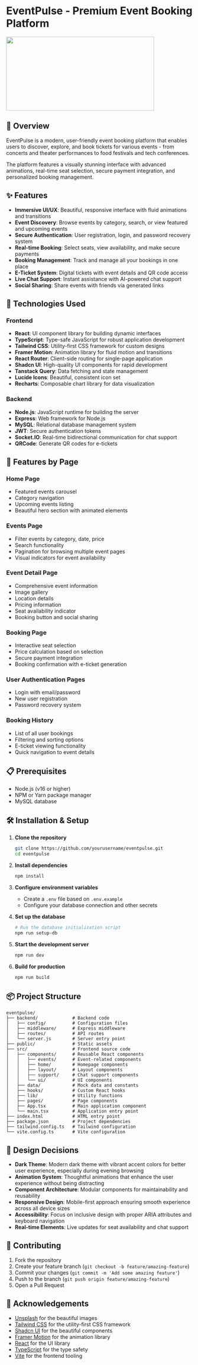 
# EventPulse - Premium Event Booking Platform

<img src="https://images.unsplash.com/photo-1470229722913-7c0e2dbbafd3?ixlib=rb-4.0.3&ixid=M3wxMjA3fDB8MHxwaG90by1wYWdlfHx8fGVufDB8fHx8fA%3D%3D&auto=format&fit=crop&w=1470&q=80" width="400" height="200" />

## 🌟 Overview

EventPulse is a modern, user-friendly event booking platform that enables users to discover, explore, and book tickets for various events - from concerts and theater performances to food festivals and tech conferences.

The platform features a visually stunning interface with advanced animations, real-time seat selection, secure payment integration, and personalized booking management.

## ✨ Features

- **Immersive UI/UX**: Beautiful, responsive interface with fluid animations and transitions
- **Event Discovery**: Browse events by category, search, or view featured and upcoming events
- **Secure Authentication**: User registration, login, and password recovery system
- **Real-time Booking**: Select seats, view availability, and make secure payments
- **Booking Management**: Track and manage all your bookings in one place
- **E-Ticket System**: Digital tickets with event details and QR code access
- **Live Chat Support**: Instant assistance with AI-powered chat support
- **Social Sharing**: Share events with friends via generated links

## 🚀 Technologies Used

### Frontend
- **React**: UI component library for building dynamic interfaces
- **TypeScript**: Type-safe JavaScript for robust application development
- **Tailwind CSS**: Utility-first CSS framework for custom designs
- **Framer Motion**: Animation library for fluid motion and transitions
- **React Router**: Client-side routing for single-page application
- **Shadcn UI**: High-quality UI components for rapid development
- **Tanstack Query**: Data fetching and state management
- **Lucide Icons**: Beautiful, consistent icon set
- **Recharts**: Composable chart library for data visualization

### Backend
- **Node.js**: JavaScript runtime for building the server
- **Express**: Web framework for Node.js
- **MySQL**: Relational database management system
- **JWT**: Secure authentication tokens
- **Socket.IO**: Real-time bidirectional communication for chat support
- **QRCode**: Generate QR codes for e-tickets

## 📱 Features by Page

### Home Page
- Featured events carousel
- Category navigation
- Upcoming events listing
- Beautiful hero section with animated elements

### Events Page
- Filter events by category, date, price
- Search functionality
- Pagination for browsing multiple event pages
- Visual indicators for event availability

### Event Detail Page
- Comprehensive event information
- Image gallery
- Location details
- Pricing information
- Seat availability indicator
- Booking button and social sharing

### Booking Page
- Interactive seat selection
- Price calculation based on selection
- Secure payment integration
- Booking confirmation with e-ticket generation

### User Authentication Pages
- Login with email/password
- New user registration
- Password recovery system

### Booking History
- List of all user bookings
- Filtering and sorting options
- E-ticket viewing functionality
- Quick navigation to event details

## 📋 Prerequisites

- Node.js (v16 or higher)
- NPM or Yarn package manager
- MySQL database

## 🛠️ Installation & Setup

1. **Clone the repository**
   ```bash
   git clone https://github.com/yourusername/eventpulse.git
   cd eventpulse
   ```

2. **Install dependencies**
   ```bash
   npm install
   ```

3. **Configure environment variables**
   - Create a `.env` file based on `.env.example`
   - Configure your database connection and other secrets

4. **Set up the database**
   ```bash
   # Run the database initialization script
   npm run setup-db
   ```

5. **Start the development server**
   ```bash
   npm run dev
   ```

6. **Build for production**
   ```bash
   npm run build
   ```

## 📦 Project Structure

```
eventpulse/
├── backend/             # Backend code
│   ├── config/          # Configuration files
│   ├── middleware/      # Express middleware
│   ├── routes/          # API routes
│   └── server.js        # Server entry point
├── public/              # Static assets
├── src/                 # Frontend source code
│   ├── components/      # Reusable React components
│   │   ├── events/      # Event-related components
│   │   ├── home/        # Homepage components
│   │   ├── layout/      # Layout components
│   │   ├── support/     # Chat support components
│   │   └── ui/          # UI components
│   ├── data/            # Mock data and constants
│   ├── hooks/           # Custom React hooks
│   ├── lib/             # Utility functions
│   ├── pages/           # Page components
│   ├── App.tsx          # Main application component
│   └── main.tsx         # Application entry point
├── index.html           # HTML entry point
├── package.json         # Project dependencies
├── tailwind.config.ts   # Tailwind configuration
└── vite.config.ts       # Vite configuration
```

## 🧠 Design Decisions

- **Dark Theme**: Modern dark theme with vibrant accent colors for better user experience, especially during evening browsing
- **Animation System**: Thoughtful animations that enhance the user experience without being distracting
- **Component Architecture**: Modular components for maintainability and reusability
- **Responsive Design**: Mobile-first approach ensuring smooth experience across all device sizes
- **Accessibility**: Focus on inclusive design with proper ARIA attributes and keyboard navigation
- **Real-time Elements**: Live updates for seat availability and chat support

## 🤝 Contributing

1. Fork the repository
2. Create your feature branch (`git checkout -b feature/amazing-feature`)
3. Commit your changes (`git commit -m 'Add some amazing feature'`)
4. Push to the branch (`git push origin feature/amazing-feature`)
5. Open a Pull Request


## 👏 Acknowledgements

- [Unsplash](https://unsplash.com/) for the beautiful images
- [Tailwind CSS](https://tailwindcss.com/) for the utility-first CSS framework
- [Shadcn UI](https://ui.shadcn.com/) for the beautiful components
- [Framer Motion](https://www.framer.com/motion/) for the animation library
- [React](https://reactjs.org/) for the UI library
- [TypeScript](https://www.typescriptlang.org/) for the type safety
- [Vite](https://vitejs.dev/) for the frontend tooling


